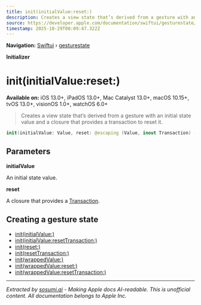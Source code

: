 ```yaml
---
title: init(initialValue:reset:)
description: Creates a view state that’s derived from a gesture with an initial state value and a closure that provides a transaction to reset it.
source: https://developer.apple.com/documentation/swiftui/gesturestate/init(initialvalue:reset:)
timestamp: 2025-10-29T00:09:47.322Z
---
```


**Navigation:** [Swiftui](/documentation/swiftui) › [gesturestate](/documentation/swiftui/gesturestate)

**Initializer**

# init(initialValue:reset:)

**Available on:** iOS 13.0+, iPadOS 13.0+, Mac Catalyst 13.0+, macOS 10.15+, tvOS 13.0+, visionOS 1.0+, watchOS 6.0+

> Creates a view state that’s derived from a gesture with an initial state value and a closure that provides a transaction to reset it.

```swift
init(initialValue: Value, reset: @escaping (Value, inout Transaction) -> Void)
```

## Parameters

**initialValue**

An initial state value.



**reset**

A closure that provides a [Transaction](/documentation/swiftui/transaction).



## Creating a gesture state

- [init(initialValue:)](/documentation/swiftui/gesturestate/init(initialvalue:))
- [init(initialValue:resetTransaction:)](/documentation/swiftui/gesturestate/init(initialvalue:resettransaction:))
- [init(reset:)](/documentation/swiftui/gesturestate/init(reset:))
- [init(resetTransaction:)](/documentation/swiftui/gesturestate/init(resettransaction:))
- [init(wrappedValue:)](/documentation/swiftui/gesturestate/init(wrappedvalue:))
- [init(wrappedValue:reset:)](/documentation/swiftui/gesturestate/init(wrappedvalue:reset:))
- [init(wrappedValue:resetTransaction:)](/documentation/swiftui/gesturestate/init(wrappedvalue:resettransaction:))

---

*Extracted by [sosumi.ai](https://sosumi.ai) - Making Apple docs AI-readable.*
*This is unofficial content. All documentation belongs to Apple Inc.*

